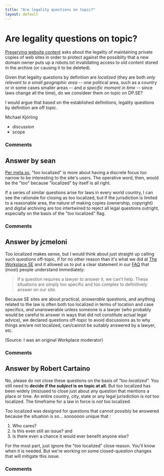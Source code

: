 ```yaml
---
title: "Are legality questions on topic?"
layout: default
---
```

Are legality questions on topic?
=====================
[Preserving website
content](http://digitalpreservation.stackexchange.com/questions/87/preserving-website-content)
asks about the legality of maintaining private copies of web sites in
order to protect against the possiblity that a new domain owner puts up
a robots.txt invalidating access to old content stored in the archive
(or causing it to be deleted).

Given that legality questions by definition are *localized* (they are
both *only relevant to a small geographic area* -- one political area,
such as a country or in some cases smaller areas -- and *a specific
moment in time* -- since laws change all the time), do we consideer them
on topic on DP.SE?

I would argue that based on the established definitions, legality
questions by definition are off topic.

Michael Kjörling

<ul class="tags"><li class="tag">discussion</li><li class="tag">scope</li></ul>

### Comments ###


Answer by sean
----------------
[Per meta.so](http://meta.stackoverflow.com/q/4818/183032), "too
localized" is more about having a discrete focus too narrow to be
interesting to the site's users. The operative word, then, would be the
"too" because "localized" by itself is all right.

If a series of similar questions arise for laws in every world country,
I can see the rationale for closing as too localized, but if the
jurisdiction is limited to a reasonable area, the nature of making
copies (ownership, copyright) and digital archiving are too intertwined
to reject all legal questions outright, especially on the basis of the
"too localized" flag.

### Comments ###

Answer by jcmeloni
----------------
Too localized makes sense, but I would think about just straight up
calling such questions off-topic, if for no other reason than it's what
we did at [The Workplace SE](http://workplace.stackexchange.com/) and it
allowed us to put a clear statement in our
[FAQ](http://workplace.stackexchange.com/faq) that (most) people
understand immediately:

> If a question requires a lawyer to answer it, we can't help. These
> situations are simply too specific and too complex to definitively
> answer on our site.

Because SE sites are about practical, *answerable* questions, and
anything related to the law is often both too localized in terms of
location and case specifics, *and* unanswerable unless someone is a
lawyer (who probably would be careful to answer in ways that did not
constitute actual legal advice), we declared questions off-topic to
avoid discussions as to why things are/are not localized, can/cannot be
suitably answered by a lawyer, etc.

(Source: I was an original Workplace moderator)

### Comments ###

Answer by Robert Cartaino
----------------
No, please do not close these questions on the basis of *"too
localized".* You still need to **decide if the *subject* is on topic at
all.** But too localized has been widely (mis)used to close just about
any question that mentions a place or time. An entire country, city,
state or any legal jurisdiction is *not* too localized. The timeframe
for a law in force is *not* too localized.

Too localized was designed for questions that cannot possibly be
answered because the situation is so… sooooooo unique that :

1.  Who cares?
2.  Is this even still an issue? and
3.  Is there even a chance it would ever benefit anyone else?

For the most part, just ignore the "too localized" close reason. You'll
know when it is needed. But we're working on some closed-question
changes that will mitigate this issue.

### Comments ###

